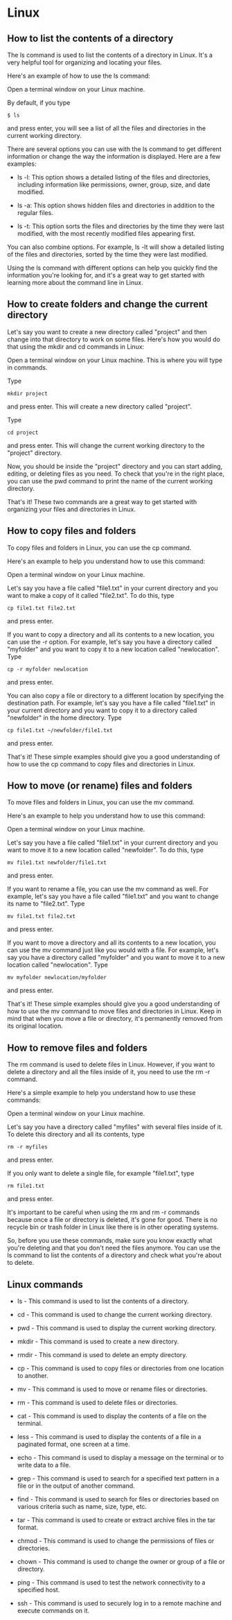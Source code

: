 # Linux

## How to list the contents of a directory

The ls command is used to list the contents of a directory in Linux. It's a very helpful tool for organizing and locating your files.

Here's an example of how to use the ls command:

Open a terminal window on your Linux machine.

By default, if you type

```
$ ls
```

and press enter, you will see a list of all the files and directories in the current working directory.

There are several options you can use with the ls command to get different information or change the way the information is displayed. Here are a few examples:

* ls -l: This option shows a detailed listing of the files and directories, including information like permissions, owner, group, size, and date modified.

* ls -a: This option shows hidden files and directories in addition to the regular files.

* ls -t: This option sorts the files and directories by the time they were last modified, with the most recently modified files appearing first.

You can also combine options. For example, ls -lt will show a detailed listing of the files and directories, sorted by the time they were last modified.

Using the ls command with different options can help you quickly find the information you're looking for, and it's a great way to get started with learning more about the command line in Linux.

## How to create folders and change the current directory

Let's say you want to create a new directory called "project" and then change into that directory to work on some files. Here's how you would do that using the mkdir and cd commands in Linux:

Open a terminal window on your Linux machine. This is where you will type in commands.

Type

    mkdir project

and press enter. This will create a new directory called "project".

Type

    cd project
    
and press enter. This will change the current working directory to the "project" directory.

Now, you should be inside the "project" directory and you can start adding, editing, or deleting files as you need. To check that you're in the right place, you can use the pwd command to print the name of the current working directory.

That's it! These two commands are a great way to get started with organizing your files and directories in Linux.

## How to copy files and folders

To copy files and folders in Linux, you can use the cp command.

Here's an example to help you understand how to use this command:

Open a terminal window on your Linux machine.

Let's say you have a file called "file1.txt" in your current directory and you want to make a copy of it called "file2.txt". To do this, type

    cp file1.txt file2.txt
    
and press enter.

If you want to copy a directory and all its contents to a new location, you can use the -r option. For example, let's say you have a directory called "myfolder" and you want to copy it to a new location called "newlocation". Type

    cp -r myfolder newlocation
    
and press enter.

You can also copy a file or directory to a different location by specifying the destination path. For example, let's say you have a file called "file1.txt" in your current directory and you want to copy it to a directory called "newfolder" in the home directory. Type

    cp file1.txt ~/newfolder/file1.txt
    
and press enter.

That's it! These simple examples should give you a good understanding of how to use the cp command to copy files and directories in Linux.

## How to move (or rename) files and folders

To move files and folders in Linux, you can use the mv command.

Here's an example to help you understand how to use this command:

Open a terminal window on your Linux machine.

Let's say you have a file called "file1.txt" in your current directory and you want to move it to a new location called "newfolder". To do this, type

    mv file1.txt newfolder/file1.txt

and press enter.

If you want to rename a file, you can use the mv command as well. For example, let's say you have a file called "file1.txt" and you want to change its name to "file2.txt". Type

    mv file1.txt file2.txt
    
and press enter.

If you want to move a directory and all its contents to a new location, you can use the mv command just like you would with a file. For example, let's say you have a directory called "myfolder" and you want to move it to a new location called "newlocation". Type

    mv myfolder newlocation/myfolder
    
and press enter.

That's it! These simple examples should give you a good understanding of how to use the mv command to move files and directories in Linux. Keep in mind that when you move a file or directory, it's permanently removed from its original location.

## How to remove files and folders

The rm command is used to delete files in Linux. However, if you want to delete a directory and all the files inside of it, you need to use the rm -r command.

Here's a simple example to help you understand how to use these commands:

Open a terminal window on your Linux machine.

Let's say you have a directory called "myfiles" with several files inside of it. To delete this directory and all its contents, type

    rm -r myfiles
    
and press enter.

If you only want to delete a single file, for example "file1.txt", type

    rm file1.txt

and press enter.

It's important to be careful when using the rm and rm -r commands because once a file or directory is deleted, it's gone for good. There is no recycle bin or trash folder in Linux like there is in other operating systems.

So, before you use these commands, make sure you know exactly what you're deleting and that you don't need the files anymore. You can use the ls command to list the contents of a directory and check what you're about to delete.

## Linux commands

* ls - This command is used to list the contents of a directory.

* cd - This command is used to change the current working directory.

* pwd - This command is used to display the current working directory.

* mkdir - This command is used to create a new directory.

* rmdir - This command is used to delete an empty directory.

* cp - This command is used to copy files or directories from one location to another.

* mv - This command is used to move or rename files or directories.

* rm - This command is used to delete files or directories.

* cat - This command is used to display the contents of a file on the terminal.

* less - This command is used to display the contents of a file in a paginated format, one screen at a time.

* echo - This command is used to display a message on the terminal or to write data to a file.

* grep - This command is used to search for a specified text pattern in a file or in the output of another command.

* find - This command is used to search for files or directories based on various criteria such as name, size, type, etc.

* tar - This command is used to create or extract archive files in the tar format.

* chmod - This command is used to change the permissions of files or directories.

* chown - This command is used to change the owner or group of a file or directory.

* ping - This command is used to test the network connectivity to a specified host.

* ssh - This command is used to securely log in to a remote machine and execute commands on it.